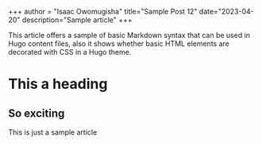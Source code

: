 +++ 
author = "Isaac Owomugisha" 
title="Sample Post 12" 
date="2023-04-20" 
description="Sample article"
+++

This article offers a sample of basic Markdown syntax that can be used in Hugo content files, also it shows whether basic HTML elements are decorated with CSS in a Hugo theme.

# This a heading
## So exciting
This is just a sample article
